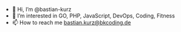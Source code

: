 - 👋 Hi, I’m @bastian-kurz
- 👀 I’m interested in GO, PHP, JavaScript, DevOps, Coding, Fitness
- 📫 How to reach me bastian.kurz@bkcoding.de

<!---
bastian-kurz/bastian-kurz is a ✨ special ✨ repository because its `README.md` (this file) appears on your GitHub profile.
You can click the Preview link to take a look at your changes.
--->
